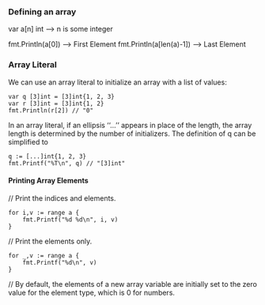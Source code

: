 ### Defining an array

var a[n] int --> n is some integer

fmt.Println(a[0]) --> First Element
fmt.Println(a[len(a)-1]) --> Last Element

### Array Literal
We can use an array literal to initialize an array with a list of values:
```
var q [3]int = [3]int{1, 2, 3}
var r [3]int = [3]int{1, 2}
fmt.Println(r[2]) // "0"
```
In an array literal, if an ellipsis ‘‘...’’ appears in place of the length, the array length is determined by the number of initializers. The definition of q can be simplified to
```
q := [...]int{1, 2, 3}
fmt.Printf("%T\n", q) // "[3]int"
```
#### Printing Array Elements
// Print the indices and elements.
```
for i,v := range a {
    fmt.Printf("%d %d\n", i, v)
}
```
// Print the elements only.
```
for _,v := range a {
    fmt.Printf("%d\n", v)
}
```
// By default, the elements of a new array variable are initially set to the zero value for the element type, which is 0 for numbers.